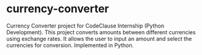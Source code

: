 # currency-converter
Currency Converter project for CodeClause Internship (Python Development). This project converts amounts between different currencies using exchange rates. It allows the user to input an amount and select the currencies for conversion. Implemented in Python.
